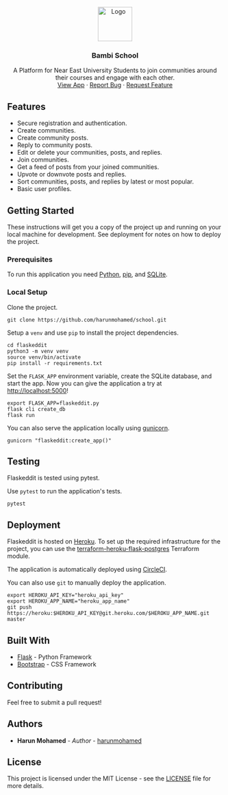 <p align="center">
  <a href="https://github.com/harunmohamed/school">
    <img src="https://bit.ly/3bYmo7t" alt="Logo" width="80" height="80">
  </a>

  <h3 align="center">Bambi School</h3>

  <p align="center">
    A Platform for Near East University Students to join communities around their courses and engage with each other.
    <br />
    <a href="#">View App</a>
    ·
    <a href="#">Report Bug</a>
    ·
    <a href="#">Request Feature</a>
  </p>
</p>


## Features

- Secure registration and authentication.
- Create communities.
- Create community posts.
- Reply to community posts.
- Edit or delete your communities, posts, and replies.
- Join communities.
- Get a feed of posts from your joined communities.
- Upvote or downvote posts and replies.
- Sort communities, posts, and replies by latest or most popular.
- Basic user profiles.

## Getting Started

These instructions will get you a copy of the project up and running on your local machine for development. See deployment for notes on how to deploy the project.

### Prerequisites

To run this application you need [Python](https://www.python.org/), [pip](https://pip.pypa.io/en/stable/), and [SQLite](https://www.sqlite.org/).

### Local Setup

Clone the project.

```
git clone https://github.com/harunmohamed/school.git
```

Setup a `venv` and use `pip` to install the project dependencies.

```
cd flaskeddit
python3 -m venv venv
source venv/bin/activate
pip install -r requirements.txt
```

Set the `FLASK_APP` environment variable, create the SQLite database, and start the app. Now you can give the application a try at [http://localhost:5000](http://localhost:5000)!

```
export FLASK_APP=flaskeddit.py
flask cli create_db
flask run
```

You can also serve the application locally using [gunicorn](https://gunicorn.org/).

```
gunicorn "flaskeddit:create_app()"
```

## Testing

Flaskeddit is tested using pytest.

Use `pytest` to run the application's tests.

```
pytest
```

## Deployment

Flaskeddit is hosted on [Heroku](https://www.heroku.com/). To set up the required infrastructure for the project, you can use the [terraform-heroku-flask-postgres](https://github.com/aqche/terraform-heroku-flask-postgres) Terraform module.

The application is automatically deployed using [CircleCI](https://circleci.com/).

You can also use `git` to manually deploy the application.

```
export HEROKU_API_KEY="heroku_api_key"
export HEROKU_APP_NAME="heroku_app_name"
git push https://heroku:$HEROKU_API_KEY@git.heroku.com/$HEROKU_APP_NAME.git master
```

## Built With

- [Flask](http://flask.pocoo.org/) - Python Framework
- [Bootstrap](https://getbootstrap.com/) - CSS Framework

## Contributing

Feel free to submit a pull request!

## Authors

- **Harun Mohamed** - _Author_ - [harunmohamed](https://github.com/harunmohamed)


## License

This project is licensed under the MIT License - see the [LICENSE](./LICENSE) file for more details.


